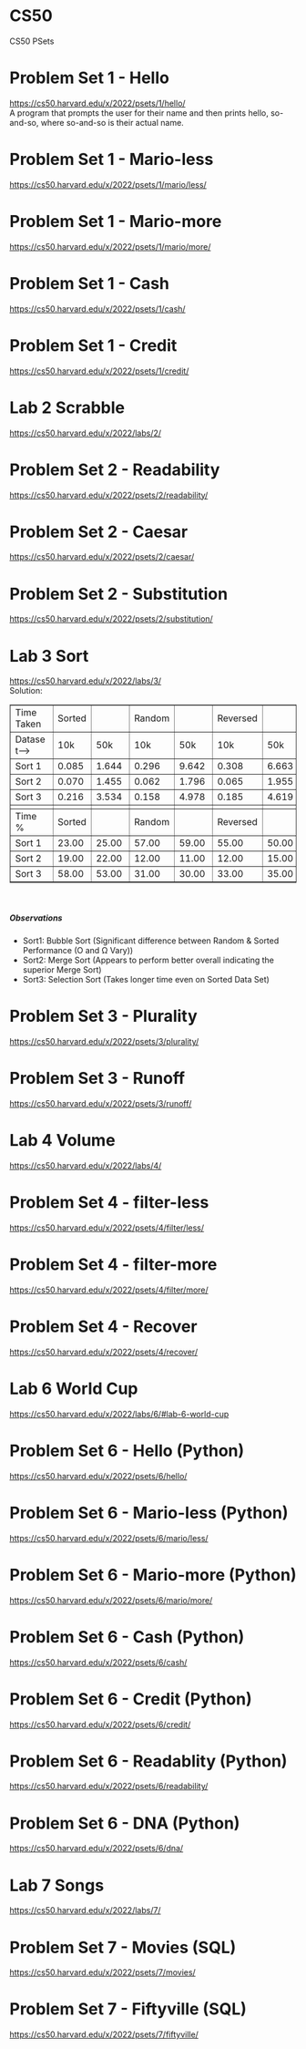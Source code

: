 # CS50
CS50 PSets

# Problem Set 1 - Hello
https://cs50.harvard.edu/x/2022/psets/1/hello/<br>
A program that prompts the user for their name and then prints hello, so-and-so, where so-and-so is their actual name.<br>

# Problem Set 1 - Mario-less
https://cs50.harvard.edu/x/2022/psets/1/mario/less/<br>

# Problem Set 1 - Mario-more
https://cs50.harvard.edu/x/2022/psets/1/mario/more/<br>

# Problem Set 1 - Cash
https://cs50.harvard.edu/x/2022/psets/1/cash/<br>


# Problem Set 1 - Credit
https://cs50.harvard.edu/x/2022/psets/1/credit/<br>

# Lab 2 Scrabble
https://cs50.harvard.edu/x/2022/labs/2/<br>

# Problem Set 2 - Readability
https://cs50.harvard.edu/x/2022/psets/2/readability/<br>

# Problem Set 2 - Caesar
https://cs50.harvard.edu/x/2022/psets/2/caesar/<br>

# Problem Set 2 - Substitution
https://cs50.harvard.edu/x/2022/psets/2/substitution/<br>

# Lab 3 Sort
https://cs50.harvard.edu/x/2022/labs/3/<br>
Solution:<br>
<table cellspacing=1 border=1>
					<tr>
						<td style=min-width:50px>Time Taken</td>
						<td style=min-width:50px>Sorted</td>
						<td style=min-width:50px></td>
						<td style=min-width:50px>Random</td>
						<td style=min-width:50px></td>
						<td style=min-width:50px>Reversed</td>
						<td style=min-width:50px></td>
					</tr>
					<tr><td style=min-width:50px>Dataset--></td>
					<td style=min-width:50px>10k </td>
					<td style=min-width:50px>50k</td>
					<td style=min-width:50px>10k </td>
					<td style=min-width:50px>50k</td>
					<td style=min-width:50px>10k </td>
					<td style=min-width:50px>50k</td>
				</tr>
				<tr>
					<td style=min-width:50px>Sort 1</td>
					<td style=min-width:50px>0.085</td>
					<td style=min-width:50px>1.644</td>
					<td style=min-width:50px>0.296</td>
					<td style=min-width:50px>9.642</td>
					<td style=min-width:50px>0.308</td>
					<td style=min-width:50px>6.663</td>
				</tr>
				<tr>
					<td style=min-width:50px>Sort 2</td>
					<td style=min-width:50px>0.070</td>
					<td style=min-width:50px>1.455</td>
					<td style=min-width:50px>0.062</td>
					<td style=min-width:50px>1.796</td>
					<td style=min-width:50px>0.065</td>
					<td style=min-width:50px>1.955</td>
				</tr>
				<tr>
					<td style=min-width:50px>Sort 3</td>
					<td style=min-width:50px>0.216</td>
					<td style=min-width:50px>3.534</td>
					<td style=min-width:50px>0.158</td>
					<td style=min-width:50px>4.978</td>
					<td style=min-width:50px>0.185</td>
					<td style=min-width:50px>4.619</td>
				</tr>
				<tr>
					<td style=min-width:50px></td>
					<td style=min-width:50px></td>
					<td style=min-width:50px></td>
					<td style=min-width:50px></td>
					<td style=min-width:50px></td>
					<td style=min-width:50px></td>
					<td style=min-width:50px></td>
				</tr>
				<tr>
					<td style=min-width:50px>Time %</td>
					<td style=min-width:50px>Sorted</td>
					<td style=min-width:50px></td>
					<td style=min-width:50px>Random</td>
					<td style=min-width:50px></td>
					<td style=min-width:50px>Reversed</td>
					<td style=min-width:50px></td>
				</tr>
				<tr>
					<td style=min-width:50px>Sort 1</td>
					<td style=min-width:50px>23.00</td>
					<td style=min-width:50px>25.00</td>
					<td style=min-width:50px>57.00</td>
					<td style=min-width:50px>59.00</td>
					<td style=min-width:50px>55.00</td>
					<td style=min-width:50px>50.00</td>
				</tr>
				<tr>
					<td style=min-width:50px>Sort 2</td>
					<td style=min-width:50px>19.00</td>
					<td style=min-width:50px>22.00</td>
					<td style=min-width:50px>12.00</td>
					<td style=min-width:50px>11.00</td>
					<td style=min-width:50px>12.00</td>
					<td style=min-width:50px>15.00</td>
				</tr>
				<tr>
					<td style=min-width:50px>Sort 3</td>
					<td style=min-width:50px>58.00</td>
					<td style=min-width:50px>53.00</td>
					<td style=min-width:50px>31.00</td>
					<td style=min-width:50px>30.00</td>
					<td style=min-width:50px>33.00</td>
					<td style=min-width:50px>35.00</td>
				</tr>
			</table> <br>
<h5> Observations </h5>
<ul>
  <li> Sort1: Bubble Sort (Significant difference between Random & Sorted Performance (O and Ω Vary))</li>
  <li> Sort2: Merge Sort (Appears to perform better overall indicating the superior Merge Sort) </li>
  <li> Sort3: Selection Sort (Takes longer time even on Sorted Data Set)</li>
</ul>

# Problem Set 3 - Plurality
https://cs50.harvard.edu/x/2022/psets/3/plurality/<br>

# Problem Set 3 - Runoff
https://cs50.harvard.edu/x/2022/psets/3/runoff/<br>

# Lab 4 Volume
https://cs50.harvard.edu/x/2022/labs/4/<br>

# Problem Set 4 - filter-less
https://cs50.harvard.edu/x/2022/psets/4/filter/less/<br>

# Problem Set 4 - filter-more
https://cs50.harvard.edu/x/2022/psets/4/filter/more/<br>

# Problem Set 4 - Recover
https://cs50.harvard.edu/x/2022/psets/4/recover/<br>

# Lab 6 World Cup
https://cs50.harvard.edu/x/2022/labs/6/#lab-6-world-cup<br>

# Problem Set 6 - Hello (Python)
https://cs50.harvard.edu/x/2022/psets/6/hello/<br>

# Problem Set 6 - Mario-less (Python)
https://cs50.harvard.edu/x/2022/psets/6/mario/less/<br>

# Problem Set 6 - Mario-more (Python)
https://cs50.harvard.edu/x/2022/psets/6/mario/more/<br>

# Problem Set 6 - Cash (Python)
https://cs50.harvard.edu/x/2022/psets/6/cash/<br>

# Problem Set 6 - Credit (Python)
https://cs50.harvard.edu/x/2022/psets/6/credit/<br>

# Problem Set 6 - Readablity (Python)
https://cs50.harvard.edu/x/2022/psets/6/readability/<br>

# Problem Set 6 - DNA (Python)
https://cs50.harvard.edu/x/2022/psets/6/dna/<br>

# Lab 7 Songs
https://cs50.harvard.edu/x/2022/labs/7/<br>

# Problem Set 7 - Movies (SQL)
https://cs50.harvard.edu/x/2022/psets/7/movies/<br>

# Problem Set 7 - Fiftyville (SQL)
https://cs50.harvard.edu/x/2022/psets/7/fiftyville/<br>
